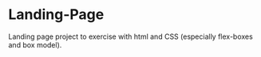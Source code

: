 # Landing-Page
Landing page project to exercise with html and CSS (especially flex-boxes and box model).
